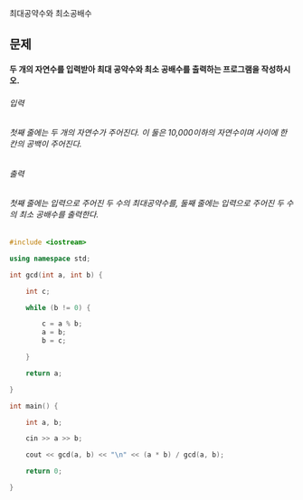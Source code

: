 최대공약수와 최소공배수
## 문제
#### 두 개의 자연수를 입력받아 최대 공약수와 최소 공배수를 출력하는 프로그램을 작성하시오.
###### 입력
###### 첫째 줄에는 두 개의 자연수가 주어진다. 이 둘은 10,000이하의 자연수이며 사이에 한 칸의 공백이 주어진다.

###### 출력
###### 첫째 줄에는 입력으로 주어진 두 수의 최대공약수를, 둘째 줄에는 입력으로 주어진 두 수의 최소 공배수를 출력한다.

```c++
#include <iostream>

using namespace std;

int gcd(int a, int b) {

	int c;

	while (b != 0) {

		c = a % b;
		a = b;
		b = c;

	}

	return a;

}

int main() {

	int a, b;

	cin >> a >> b;

	cout << gcd(a, b) << "\n" << (a * b) / gcd(a, b);

	return 0;

}
```
